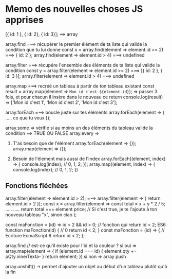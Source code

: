 # Memo des nouvelles choses JS apprises

[{ id: 1 }, { id: 2}, { id: 3}]; ==> array

array.find ===> récupérer le premier élément de ta liste qui valide la condition que tu lui donne
const x = array.find(element => element.id >= 2) ===> { id: 2 };
array.find(element => element.id > 4) ===> undefined

array.filter ===> récupére l'ensemble des éléments de ta liste qui valide la condition
const y = array.filter(element => element.id >= 2) ===> [{ id: 2 }, { id: 3 }];
array.filter(element => element.id > 4) ===> undefined

array.map ===> recréé un tableau à partir de ton tableau existant
const result = array.map(element => `Mon id c'est ${element.id}`); => passer 3 fois, et pour chacun il insère dans le nouveau ce return
console.log(result) => ['Mon id c'est 1', 'Mon id c'est 2', 'Mon id c'est 3'];

array.forEach ===> boucle juste sur tes éléments
array.forEach(element => {
..... ce que tu veux
});

array.some => vérifie si au moins un des éléments du tableau valide la condition ==> TRUE OU FALSE
array.every =>

1. T'as besoin que de l'élément
   array.forEach(element => {});
   array.map(element => {});

2. Besoin de l'élement mais aussi de l'index
   array.forEach((element, index) => {
   console.log(index); // 0, 1, 2;
   });
   array.map((element, index) => {
   console.log(index); // 0, 1, 2;
   })

## Fonctions fléchées

array.filter(element => element.id > 2); ===> array.filter(element => { return element.id > 2 });
const x = array.filter(element =>
const total = x + y \* 2 / 5;
.....
.....
return total === element.price; // Si c'est true, je te l'ajoute à ton nouveau tableau "x", sinon ciao
);

const maFonction = (id) => id < 2 && id > 0; // fonction qui return id < 2; ES6
function maFonction(id) { // 0
return id < 2;
}
const maFonction = (id) => { // Ecriture EcmaScript 6
return id < 2;
};

array.find // est-ce qu'il existe pour l'id et la couleur ?
si oui =>
array.map(element => {
if (element.id === id) {
element.qty += pQty.innerTexta-
}
return element;
})
si non =>
array push

array.unshift() -> permet d'ajouter un objet au début d'un tableau plutôt qu'à la fin
